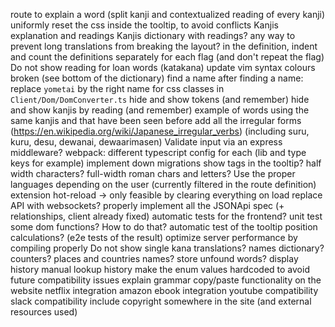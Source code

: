 route to explain a word (split kanji and contextualized reading of every kanji)
uniformly reset the css inside the tooltip, to avoid conflicts
Kanjis explanation and readings
Kanjis dictionary with readings?
any way to prevent long translations from breaking the layout?
in the definition, indent and count the definitions separately for each flag (and don't repeat the flag)
Do not show reading for loan words (katakana)
update vim syntax colours broken (see bottom of the dictionary)
find a name
after finding a name: replace `yometai` by the right name for css classes in `Client/Dom/DomConverter.ts`
hide and show tokens (and remember)
hide and show kanjis by reading (and remember)
example of words using the same kanjis and that have been seen before
add all the irregular forms (https://en.wikipedia.org/wiki/Japanese_irregular_verbs) (including suru, kuru, desu, dewanai, dewaarimasen)
Validate input via an express middleware?
webpack: different typescript config for each (lib and type keys for example)
implement down migrations
show tags in the tooltip?
half width characters? full-width roman chars and letters?
Use the proper languages depending on the user (currently filtered in the route definition)
extension hot-reload -> only feasible by clearing everything on load
replace API with websockets?
properly implement all the JSONApi spec (+ relationships, client already fixed)
automatic tests for the frontend? unit test some dom functions? How to do that?
automatic test of the tooltip position calculations? (e2e tests of the result)
optimize server performance by compiling properly
Do not show single kana translations?
names dictionary?
counters?
places and countries names?
store unfound words?
display history
manual lookup history
make the enum values hardcoded to avoid future compatibility issues
explain grammar
copy/paste functionality on the website
netflix integration
amazon ebook integration
youtube compatibility
slack compatibility
include copyright somewhere in the site (and external resources used)
